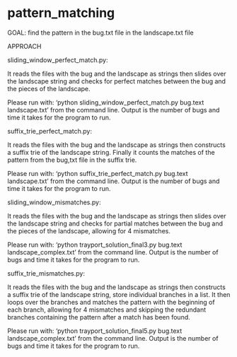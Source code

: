 # pattern_matching

GOAL: find the pattern in the bug.txt file in the landscape.txt file

APPROACH

sliding_window_perfect_match.py:  

It reads the files with the bug and the landscape as strings then slides over the landscape string and checks for perfect matches between the bug and the pieces of the landscape.

Please run with: ‘python sliding_window_perfect_match.py bug.text landscape.txt’ from the command line. Output is the number of bugs and time it takes for the program to run.

suffix_trie_perfect_match.py:
	
It reads the files with the bug and the landscape as strings then constructs a suffix trie of the landscape string. Finally it counts the matches of the pattern from the bug,txt file in the suffix trie.

Please run with: ‘python suffix_trie_perfect_match.py bug.text landscape.txt’ from the command line. Output is the number of bugs and time it takes for the program to run.

sliding_window_mismatches.py:  

It reads the files with the bug and the landscape as strings then slides over the landscape string and checks for partial matches between the bug and the pieces of the landscape, allowing for 4 mismatches.

Please run with: ‘python trayport_solution_final3.py bug.text landscape_complex.txt’ from the command line. Output is the number of bugs and time it takes for the program to run.

suffix_trie_mismatches.py:
	
It reads the files with the bug and the landscape as strings then constructs a suffix trie of the landscape string, store individual branches in a list. It then loops over the branches and matches the pattern with the beginning of each branch, allowing for 4 mismatches and skipping the redundant branches containing the pattern after a match has been found.

Please run with: ‘python trayport_solution_final5.py bug.text landscape_complex.txt’ from the command line. Output is the number of bugs and time it takes for the program to run.


